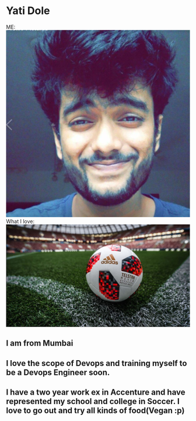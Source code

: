 # Yati Dole
ME: 
![alt text](https://github.com/YatiDole/ITMD-521/blob/master/Images/Yati.JPG "Thats me")
What I love: 
![alt text](https://github.com/YatiDole/ITMD-521/blob/master/Images/Football.JPG "Football")
## I am from Mumbai 
## I love the scope of Devops and training myself to be a Devops Engineer soon.
## I have a two year work ex in Accenture and have represented my school and college in Soccer. I love to go out and try all kinds of food(Vegan :p)
